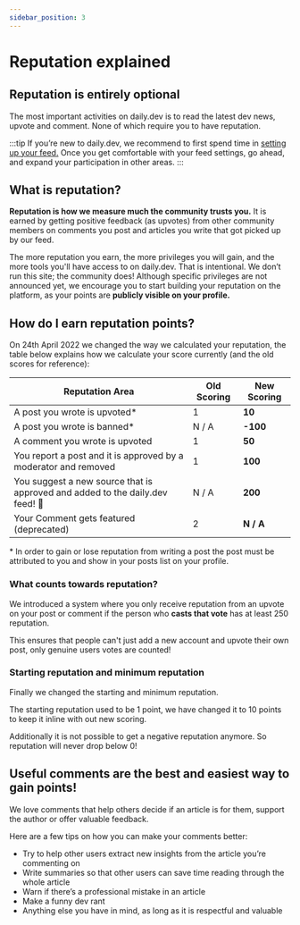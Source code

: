 ```yaml
---
sidebar_position: 3
---
```

# Reputation explained

## Reputation is entirely optional

The most important activities on daily.dev is to read the latest dev news, upvote and comment. None of which require you to have reputation. 

:::tip
If you’re new to daily.dev, we recommend to first spend time in [setting up your feed.](../settingyourfeed/filtering-content-feed.md) Once you get comfortable with your feed settings, go ahead, and expand your participation in other areas. 
:::

## What is reputation?

**Reputation is how we measure much the community trusts you.** It is earned by getting positive feedback (as upvotes) from other community members on comments you post and articles you write that got picked up by our feed. 

The more reputation you earn, the more privileges you will gain, and the more tools you'll have access to on daily.dev. That is intentional. We don’t run this site; the community does! Although specific privileges are not announced yet, we encourage you to start building your reputation on the platform, as your points are **publicly visible on your profile.** 

## How do I earn reputation points?
On 24th April 2022 we changed the way we calculated your reputation, the table below explains how we calculate your score currently (and the old scores for reference):

| Reputation Area | Old Scoring | **New Scoring** |
| --- | --- | --- |
| A post you wrote is upvoted* | 1 | **10** |
| A post you wrote is banned* | N / A | **-100** |
| A comment you wrote is upvoted | 1 | **50** |
| You report a post and it is approved by a moderator and removed | 1 | **100** |
| You suggest a new source that is approved and added to the daily.dev feed! 🎉 | N / A | **200** |
| Your Comment gets featured (deprecated) | 2 | **N / A** |

 \* In order to gain or lose reputation from writing a post the post must be attributed to you and show in your posts list on your profile. 

### What counts towards reputation?
We introduced a system where you only receive reputation from an upvote on your post or comment if the person who **casts that vote** has at least 250 reputation. 

This ensures that people can't just add a new account and upvote their own post, only genuine users votes are counted!

### Starting reputation and minimum reputation
Finally we changed the starting and minimum reputation.

The starting reputation used to be 1 point, we have changed it to 10 points to keep it inline with out new scoring.

Additionally it is not possible to get a negative reputation anymore. So reputation will never drop below 0!


## Useful comments are the best and easiest way to gain points!
We love comments that help others decide if an article is for them, support the author or offer valuable feedback.

Here are a few tips on how you can make your comments better:
* Try to help other users extract new insights from the article you’re commenting on
* Write summaries so that other users can save time reading through the whole article
* Warn if there’s a professional mistake in an article
* Make a funny dev rant
* Anything else you have in mind, as long as it is respectful and valuable